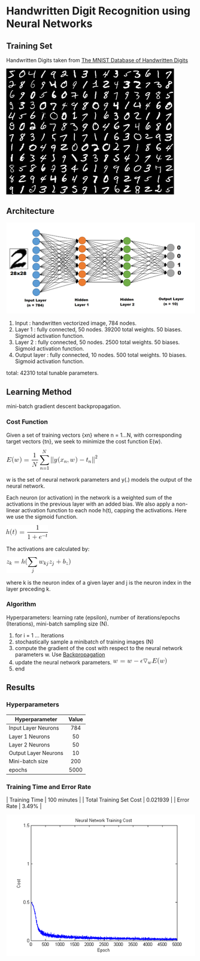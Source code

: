 # Handwritten Digit Recognition using Neural Networks

## Training Set

Handwritten Digits taken from [The MNIST Database of Handwritten Digits](http://yann.lecun.com/exdb/mnist/)

![Samples from the MNIST Database](https://github.com/Gregjksmith/Handwritten-Digit-Recognition-Neural-Network/blob/master/pictures/mnistSet.png?raw=true)

## Architecture

![Neural Network with 2 Hidden Layers](https://github.com/Gregjksmith/Handwritten-Digit-Recognition-Neural-Network/blob/master/pictures/TwoLayerNeuralNetwork.png?raw=true)

1. Input : handwritten vectorized image, 784 nodes.
2. Layer 1 : fully connected, 50 nodes. 39200 total weights. 50 biases. Sigmoid activation function.
3. Layer 2 : fully connected, 50 nodes. 2500 total weights. 50 biases. Sigmoid activation function.
4. Output layer : fully connected, 10 nodes. 500 total weights. 10 biases. Sigmoid activation function.

total: 42310 total tunable parameters.

## Learning Method

mini-batch gradient descent backpropagation.

### Cost Function

Given a set of training vectors {xn} where n = 1...N, with corresponding target vectors {tn}, we seek to minimize the cost function E(w).

![Cost](https://github.com/Gregjksmith/Handwritten-Digit-Recognition-Neural-Network/blob/master/pictures/CostFunction.gif?raw=true)

w is the set of neural network parameters and y(.) models the output of the neural network.

Each neuron (or activation) in the network is a weighted sum of the activations in the previous layer with an added bias. We also apply a non-linear
activation function to each node h(t), capping the activations. Here we use the sigmoid function.

![sigmoid](https://github.com/Gregjksmith/Handwritten-Digit-Recognition-Neural-Network/blob/master/pictures/sigmoid.gif?raw=true)

The activations are calculated by:

![Activations](https://github.com/Gregjksmith/Handwritten-Digit-Recognition-Neural-Network/blob/master/pictures/Activation.gif?raw=true)

where k is the neuron index of a given layer and j is the neuron index in the layer preceding k.

### Algorithm

Hyperparameters: learning rate (epsilon), number of iterations/epochs (Iterations), mini-batch sampling size (N).

1. for i = 1 ... Iterations
2.  stochastically sample a minibatch of training images (N)
3.  compute the gradient of the cost with respect to the neural network parameters w. Use [Backpropagation](https://en.wikipedia.org/wiki/Backpropagation)
5.  update the neural network parameters. ![](https://github.com/Gregjksmith/Handwritten-Digit-Recognition-Neural-Network/blob/master/pictures/update.gif?raw=true)
7.  end

## Results

### Hyperparameters

| Hyperparameter        	| Value         |
| --------------------------|:-------------:|
| Input Layer Neurons   	| 784		    |
| Layer 1 Neurons			| 50      		|
| Layer 2 Neurons			| 50     		|
| Output Layer Neurons  	| 10     		|
| Mini-batch size			| 200			|
| epochs                	| 5000			|


### Training Time and Error Rate

| Training Time				| 100 minutes	|
| Total Training Set Cost   | 0.021939		|
| Error Rate   				| 3.49%			|

![cost results](https://github.com/Gregjksmith/Handwritten-Digit-Recognition-Neural-Network/blob/master/pictures/NeuralNetworkTrainingGraph.png?raw=true)